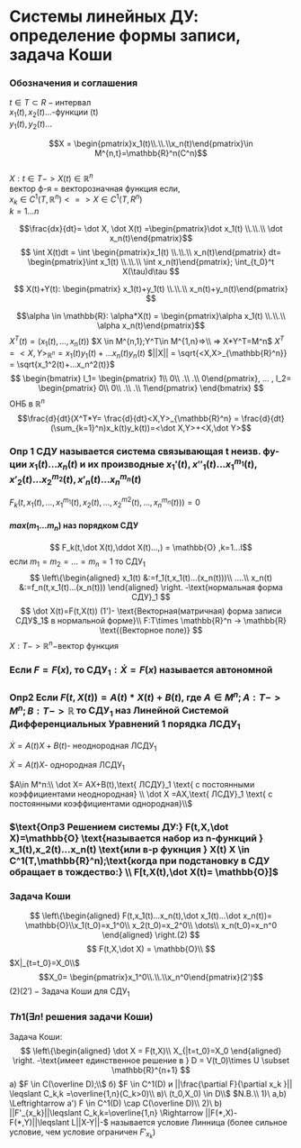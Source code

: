 # Системы линейных ДУ: определение формы записи, задача Коши

### Обозначения и соглашения

$t \in T \subset R - \text{интервал}$
\
$x_1(t),x_2(t)...$-функции (t)
\
$y_1(t),y_2(t)...$

$$X =
\begin{pmatrix}x_1(t)\\.\\.\\x_n(t)\end{pmatrix}\in M^{n,t}=\mathbb{R}^n(C^n)$$
\
$X: t\in T -> X(t)\in \mathbb{R}^n$
\
вектор ф-я = векторозначная функция если,
\
$x_k \in C^1(T,\mathbb{R}^n) <=>X\in C^1(T,R^n)$
\
$k =1...n$

$$\frac{dx}{dt}= \dot X, \dot X(t) =\begin{pmatrix}\dot x_1(t) \\.\\.\\ \dot x_n(t)\end{pmatrix}$$
$$
\int X(t)dt = \int \begin{pmatrix}x_1(t) \\.\\.\\  x_n(t)\end{pmatrix} dt= \begin{pmatrix}\int x_1(t) \\.\\.\\ \int x_n(t)\end{pmatrix}; \int_{t_0}^t X(\tau)d\tau
$$

$$
X(t)+Y(t): \begin{pmatrix} x_1(t)+y_1(t) \\.\\.\\  x_n(t)+y_n(t)\end{pmatrix}
$$

$$\alpha \in \mathbb{R}: \alpha*X(t) = \begin{pmatrix}\alpha x_1(t) \\.\\.\\ \alpha x_n(t)\end{pmatrix}$$
$X^T(t) = (x_1(t),...,x_n(t))$
$X \in M^{n,1};Y^T\in M^{1,n}=>\\ => X*Y^T=M^n$
$X^T =<X,Y>_{\mathbb{R}^n}=x_1(t)y_1(t)+...x_n(t)y_n(t)$
$||X|| = \sqrt{<X,X>_{\mathbb{R}^n}} = \sqrt{x_1^2(t)+...x_n^2(t)}$
$$
\begin{bmatrix}
l_1=
\begin{pmatrix}
1\\
0\\
.\\
.\\
0\end{pmatrix}, ... ,
l_2=
\begin{pmatrix}
0\\
0\\
.\\
.\\
1\end{pmatrix}
\end{bmatrix}
$$
ОНБ в $\mathbb{R}^n$\
$$\frac{d}{dt}(X^T*Y= \frac{d}{dt}<X,Y>_{\mathbb{R}^n} = \frac{d}{dt}(\sum_{k=1}^n)x_k(t)y_k(t))=<\dot X,Y>+<X,\dot Y>$$

### Опр 1 СДУ называется система связывающая t неизв. фу-ции $x_1(t)$...$x_n(t)$ и их производные $x_1'(t),x''_1(t)...x^{m_1}_1(t), x'_2(t)...x^{m_2}_2(t),x'_n(t)...x_n^{m_n}(t)$

$F_k(t,x_1(t),..., x_1^{m_1}(t),x_2(t),...,x_2^{m2}(t),...,x_n^{m_n}(t))) = 0$

#### $max(m_1...m_n)$ наз порядком СДУ

$$ F_k(t,\dot X(t),\ddot X(t)...,) = \mathbb{O} ,k=1...l$$
если $m_1 =m_2=...=m_n =1$  то СДУ$_1$
$$
\left\{\begin{aligned} 
  x_1(t) &:=f_1(t,x_1(t)...(x_n(t)))\\
  ....\\
  x_n(t) &:=f_n(t,x_1(t)...(x_n(t)))
\end{aligned} \right.
-\text{нормальная форма СДУ}_1
$$
$$
\dot X(t)=F(t,X(t)) (1')- \text{Векторная(матричная) форма записи  СДУ$_1$ в  нормальной форме}\\ F:T\times \mathbb{R}^n -> \mathbb{R} \text{(Векторное поле)}
$$
$X:T->\mathbb{R}^n-$вектор функция

### Если $F=F(x)$, то СДУ$_1: \dot X=F(x)$ называется автономной

### Опр2 Если $F(t,X(t)) = A(t)*X(t)+B(t)$, где $A \in M^n; A:T->M^n; B:T-> \mathbb{R}$ то СДУ$_1$ наз Линейной Системой Дифференциальных Уравнений 1 порядка  ЛСДУ$_1$

$\dot X= A(t)X+B(t)$- неоднородная ЛСДУ$_1$

$\dot X= A(t)X$- однородная ЛСДУ$_1$

$A\in M^n:\\
 \dot X= AX+B(t),\text{ ЛСДУ}_1 \text{ с постоянными  коэффициентами  неоднородная}
 \\ \dot X =AX,\text{ ЛСДУ}_1 \text{ с постоянными  коэффициентами    однородная}\\$

### $\text{Опр3 Решением системы ДУ:} F(t,X,\dot X)=\mathbb{O} \text{называется набор из n-функций } x_1(t),x_2(t)...x_n(t) \text{или в-р фукнция } X(t)  X \in C^1(T,\mathbb{R}^n);\text{когда при подстановку в  СДУ обращает в  тождество:} \\ F[t,X(t),\dot X(t)=  \mathbb{O}]$

### Задача Коши

$$
\left\{\begin{aligned} 
F(t,x_1(t)...x_n(t),\dot x_1(t)...\dot x_n(t))=  \mathbb{O}\\x_1(t_0)=x_1^0\\
x_2(t_0)=x_2^0\\
\dots\\
x_n(t_0)=x_n^0
\end{aligned} \right.(2)
$$
$$
F(t,X,\dot X) = \mathbb{O}\\
$$
$X|_{t=t_0}=X_0\\$
$$X_0= \begin{pmatrix}x_1^0\\.\\.\\x_n^0\end{pmatrix}(2')$$
$(2)(2') - \text{Задача Коши для СДУ}_1$

### $Th1 (\exists n!$ решения задачи Коши)

Задача Коши:
$$
\left\{\begin{aligned}
 \dot X = F(t,X)\\
 X_{|t=t_0}=X_0
\end{aligned} \right.
-\text{имеет единственное решение в } D = V(t_0)\times U \subset \mathbb{R}^{n+1}
$$
a) $F \in C(\overline D);\\$
б) $F \in C^1(D) и ||\frac{\partial F}{\partial x_k }|| \leqslant C_k,k
=\overline{1,n}(C_k>0)\\
в)\ (t_0,X_0) \in D\\$
$N.B.\\
 1)\ a,b) \Leftrightarrow a') F \in C^1(D) \cap C(\overline D)\\
 2)\ b) ||F'_{x_k}||\leqslant C_k,k=\overline{1,n} \Rightarrow ||F(*,X)-F(*,Y)||\leqslant L||X-Y||-$
называется условие Линница (более сильное условие, чем условие ограничен $F'_{x_k}$)
